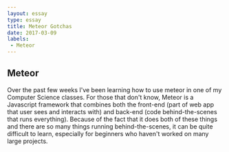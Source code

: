 ```yaml
---
layout: essay
type: essay
title: Meteor Gotchas
date: 2017-03-09
labels:
 - Meteor
---
```


## Meteor

Over the past few weeks I've been learning how to use meteor in one of my Computer Science classes. For those that don't know, Meteor is a Javascript framework that combines both the front-end (part of web app that user sees and interacts with) and back-end (code behind-the-scenes that runs everything). Because of the fact that it does both of these things and there are so many things running behind-the-scenes, it can be quite difficult to learn, especially for beginners who haven't worked on many large projects. 